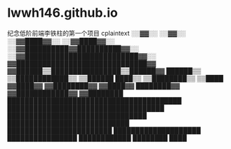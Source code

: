 # lwwh146.github.io
纪念低阶前端李铁柱的第一个项目
cplaintext
░░▓▓░░ ░░▓▓░░
░░▓▓████▓▓░░ ░░▓▓████▓▓░░
░░▓▓██████████▓▓██████████▓▓░░
░░▓▓██████████████████████████▓▓░░
▓▓██████████████████████████████▓▓
▓▓██████▒▒████████████████▒▒██████▓▓
██████▒▒ ▒▒████████████▒▒ ▒▒██████
████▒▒ ▒▒████████▒▒ ▒▒████
▓▓████▓▓ ▓▓████████▓▓ ▓▓████▓▓
████████▓▓ ▓▓████████████▓▓ ▓▓████████
████████████████████████████████████████
████████████████████████████████████
████████████████████████████████
████████████████████████████
████████████████████████
████████████████████
████████████████
████████████
████████
████
